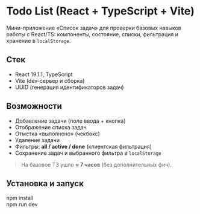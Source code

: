 # Todo List (React + TypeScript + Vite)

Мини-приложение «Список задач» для проверки базовых навыков работы с React/TS: компоненты, состояние, списки, фильтрация и хранение в `localStorage`.

## Стек
- React 19.1.1, TypeScript
- Vite (dev-сервер и сборка)
- UUID (генерация идентификаторов задач)

## Возможности
- Добавление задачи (поле ввода + кнопка)
- Отображение списка задач
- Отметка «выполнено» (чекбокс)
- Удаление задачи
- Фильтры: **all / active / done** (клиентская фильтрация)
- Сохранение задач и выбранного фильтра в `localStorage`

> На базовое ТЗ ушло **≈ 7 часов** (без дополнительных фич).

## Установка и запуск
npm install  
npm run dev
